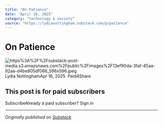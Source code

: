```yaml
---
title: "On Patience"
date: "April 16, 2025"
category: "technology & society"
source: "https://lydianottingham.substack.com/p/patience"
---
```


# On Patience
![https%3A%2F%2Fsubstack-post-media.s3.amazonaws.com%2Fpublic%2Fimages%2F13ef90da-3faf-45aa-92aa-d4be805df066_596x596.jpeg](images/https%3A%2F%2Fsubstack-post-media.s3.amazonaws.com%2Fpublic%2Fimages%2F13ef90da-3faf-45aa-92aa-d4be805df066_596x596.jpeg)Lydia NottinghamApr 16, 2025∙ Paid4Share

## This post is for paid subscribers
SubscribeAlready a paid subscriber? Sign in

---

*Originally published on [Substack](https://lydianottingham.substack.com/p/patience)*